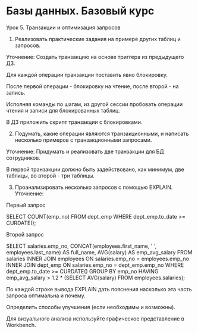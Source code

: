 ﻿# Базы данных. Базовый курс
Урок 5. Транзакции и оптимизация запросов

1. Реализовать практические задания на примере других таблиц и запросов.

Уточнение: Создать транзакцию на основе триггера из предыдущего ДЗ.

Для каждой операции транзакции поставить явно блокировку.

После первой операции - блокировку на чтение, после второй - на запись.

Исполняя команды по шагам, из другой сессии пробовать операции чтения и записи для блокированных таблиц. 

В ДЗ приложить скрипт транзакции с блокировками.

2. Подумать, какие операции являются транзакционными, и написать несколько примеров с транзакционными запросами.

Уточнение: Придумать и реализовать две транзакции для БД сотрудников.

В первой транзакции должно быть задействовано, как минимум, две таблицы, во второй - три таблицы.

3. Проанализировать несколько запросов с помощью EXPLAIN.
Уточнение: 

Первый запрос

SELECT COUNT(emp_no) FROM dept_emp WHERE dept_emp.to_date >= CURDATE();

Второй запрос

SELECT
salaries.emp_no,
CONCAT(employees.first_name, ' ', employees.last_name) AS full_name,
AVG(salary) AS emp_avg_salary
FROM
salaries
INNER JOIN
employees ON salaries.emp_no = employees.emp_no
INNER JOIN
dept_emp ON salaries.emp_no = dept_emp.emp_no
WHERE
dept_emp.to_date >= CURDATE()
GROUP BY emp_no
HAVING emp_avg_salary > 1.2 * (SELECT AVG(salary) FROM employees.salaries);

По каждой строке вывода EXPLAIN дать пояснения насколько эта часть запроса оптимальна и почему.

Определить способы улучшения (если необходимы и возможны).

Для визуального анализа используйте графическое представление в Workbench.
